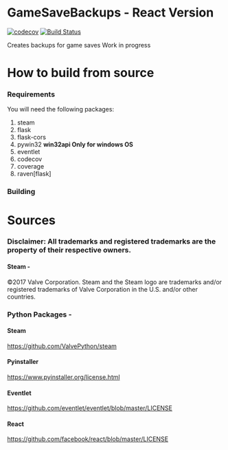 
# GameSaveBackups - React Version

  [![codecov](https://codecov.io/gh/hallowf/GameSaveBackups/branch/master/graph/badge.svg)](https://codecov.io/gh/hallowf/GameSaveBackups)  [![Build Status](https://travis-ci.org/hallowf/GameSaveBackups.svg?branch=master)](https://travis-ci.org/hallowf/GameSaveBackups)

Creates backups for game saves Work in progress


# How to build from source

### Requirements

You will need the following packages:

  1. steam
  2. flask
  3. flask-cors
  4. pywin32  **win32api Only for windows OS**
  5. eventlet
  6. codecov
  7. coverage
  8. raven[flask]

### Building













# Sources

### Disclaimer: All trademarks and registered trademarks are the property of their respective owners.



#### Steam -

©2017 Valve Corporation. Steam and the Steam logo are trademarks and/or registered
trademarks of Valve Corporation in the U.S. and/or other countries.

### Python Packages -

#### Steam

https://github.com/ValvePython/steam

#### Pyinstaller

https://www.pyinstaller.org/license.html

#### Eventlet

https://github.com/eventlet/eventlet/blob/master/LICENSE

#### React

https://github.com/facebook/react/blob/master/LICENSE
